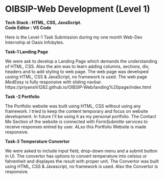 # OIBSIP-Web Development (Level 1)
<b>Tech Stack : HTML, CSS, JavaScript.</b><br>
<b>Code Editor : VS Code </b><br>
<p>Here is the Level-1 Task Submission during my one month Web-Dev Internship at Oasis Infobytes.</p>
<b>Task-1 Landing Page</b>
<p>We were ask to develop a Landing Page which demands the understanding of HTML, CSS. Also the aim was to learn adding columns, sections, div, headers and to add styling to web page. The web page was developed ussing HTML, CSS & JavaScript, no framework is used. The web page <i>MedEasy</i> is fully responsive with sliding navbar. <br>https://priyanshi1282.github.io/OIBSIP-Web/landing%20page/index.html</p>
<b>Task -2 Portfolio</b>
<p>The Portfolio website was built using HTML, CSS without using any framework. I tried to keep the content temporary and focus on website development. In future I'll be using it as my personal portfolio. The Contact Me Section of the website is connected with <i>FormSubmitte</i> services to receive responses entred by user. ALso this Portfolio Website is made responsive.<p>
<b>Task-3 Temperature Convertor</b>
<p>We were asked to include input field, drop-down menu and a submit button in UI. The convertor has options to convert temperature into celsius or fahrenheit and displayes the result with proper unit. The Convertor was built using HTML, CSS & Javascript, no framework is used. Also the Convertor is responsive.</p>
